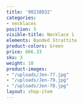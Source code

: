 ```yaml
---
title: '90238932'
categories:
- necklaces
position: 5
visible-title: Necklace 1
elements: Banded Strattite
product-colors: Green
price: 666.33
sku: 3
weight: 10
product-images:
- "/uploads/Jen-77.jpg"
- "/uploads/Jen-79.jpg"
- "/uploads/Jen-78.jpg"
layout: shop-item
---
```


